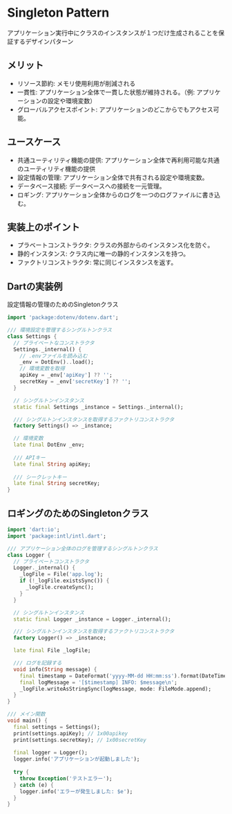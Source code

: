 # Singleton Pattern
アプリケーション実行中にクラスのインスタンスが１つだけ生成されることを保証するデザインパターン

## メリット
- リソース節約: メモリ使用利用が削減される
- 一貫性: アプリケーション全体で一貫した状態が維持される。（例: アプリケーションの設定や環境変数）
- グローバルアクセスポイント: アプリケーションのどこからでもアクセス可能。

## ユースケース
- 共通ユーティリティ機能の提供: アプリケーション全体で再利用可能な共通のユーティリティ機能の提供
- 設定情報の管理: アプリケーション全体で共有される設定や環境変数。
- データベース接続: データベースへの接続を一元管理。
- ロギング: アプリケーション全体からのログを一つのログファイルに書き込む。

## 実装上のポイント
- プラベートコンストラクタ: クラスの外部からのインスタンス化を防ぐ。
- 静的インスタンス: クラス内に唯一の静的インスタンスを持つ。
- ファクトリコンストラクタ: 常に同じインスタンスを返す。

## Dartの実装例
設定情報の管理のためのSingletonクラス
```dart
import 'package:dotenv/dotenv.dart';

/// 環境設定を管理するシングルトンクラス
class Settings {
  // プライベートなコンストラクタ
  Settings._internal() {
    // .envファイルを読み込む
    _env = DotEnv()..load();
    // 環境変数を取得
    apiKey = _env['apiKey'] ?? '';
    secretKey = _env['secretKey'] ?? '';
  }

  // シングルトンインスタンス
  static final Settings _instance = Settings._internal();

  /// シングルトンインスタンスを取得するファクトリコンストラクタ
  factory Settings() => _instance;

  // 環境変数
  late final DotEnv _env;
  
  /// APIキー
  late final String apiKey;
  
  /// シークレットキー
  late final String secretKey;
}
```

## ロギングのためのSingletonクラス
```dart
import 'dart:io';
import 'package:intl/intl.dart';

/// アプリケーション全体のログを管理するシングルトンクラス
class Logger {
  // プライベートコンストラクタ
  Logger._internal() {
    _logFile = File('app.log');
    if (!_logFile.existsSync()) {
      _logFile.createSync();
    }
  }

  // シングルトンインスタンス
  static final Logger _instance = Logger._internal();

  /// シングルトンインスタンスを取得するファクトリコンストラクタ
  factory Logger() => _instance;

  late final File _logFile;

  /// ログを記録する
  void info(String message) {
    final timestamp = DateFormat('yyyy-MM-dd HH:mm:ss').format(DateTime.now());
    final logMessage = '[$timestamp] INFO: $message\n';
    _logFile.writeAsStringSync(logMessage, mode: FileMode.append);
  }
}

/// メイン関数
void main() {
  final settings = Settings();
  print(settings.apiKey); // 1x00apikey
  print(settings.secretKey); // 1x00secretKey
  
  final logger = Logger();
  logger.info('アプリケーションが起動しました');
  
  try {
    throw Exception('テストエラー');
  } catch (e) {
    logger.info('エラーが発生しました: $e');
  }
}
```